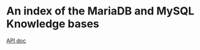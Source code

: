 # An index of the MariaDB and MySQL Knowledge bases
[API doc](https://williamdes.github.io/mariadb-mysql-kbs/Williamdes/MariaDBMySQLKBS/)
